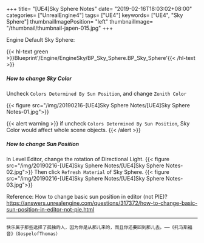 +++
title= "[UE4]Sky Sphere Notes"
date= "2019-02-16T18:03:02+08:00"
categories= ["UnrealEngine4"]
tags= ["UE4"]
keywords= ["UE4", "Sky Sphere"]
thumbnailImagePosition= "left"
thumbnailImage= "/thumbnail/thumbnail-japen-015.jpg"
+++

Engine Default Sky Sphere:  
<!--more-->
{{< hl-text green >}}Blueprint'/Engine/EngineSky/BP_Sky_Sphere.BP_Sky_Sphere'{{< /hl-text >}}

##### How to change Sky Color

Uncheck `Colors Determined By Sun Position`, and change `Zenith Color`

{{< figure src="/img/20190216-[UE4]Sky Sphere Notes/[UE4]Sky Sphere Notes-01.jpg">}}

{{< alert warning >}}
if uncheck `Colors Determined By Sun Position`, Sky Color would affect whole scene objects.
{{< /alert >}}

##### How to change Sun Position

In Level Editor, change the rotation of Directional Light.
{{< figure src="/img/20190216-[UE4]Sky Sphere Notes/[UE4]Sky Sphere Notes-02.jpg">}}
Then click `Refresh Material` of Sky Sphere.
{{< figure src="/img/20190216-[UE4]Sky Sphere Notes/[UE4]Sky Sphere Notes-03.jpg">}}

Reference: How to change basic sun position in editor (not PIE)?  
https://answers.unrealengine.com/questions/317372/how-to-change-basic-sun-position-in-editor-not-pie.html


***
`快乐属于那些选择了孤独的人，因为你是从那儿来的，而且你还要回到那儿去。——《托马斯福音》（GospelofThomas）`


